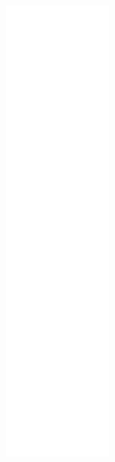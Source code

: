 <img src="https://raw.githubusercontent.com/kenranunderscore/kenranunderscore/main/github-metrics.svg" />
